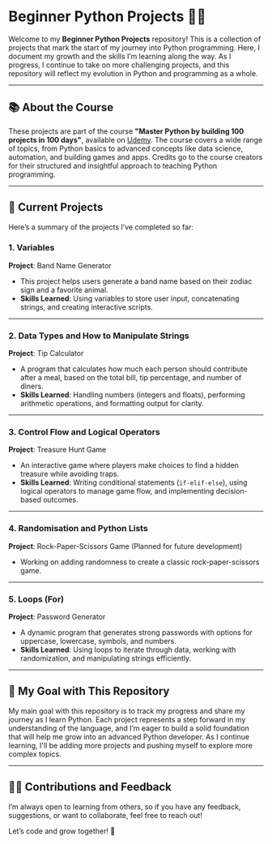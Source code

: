 # Beginner Python Projects 🚀🐍

Welcome to my **Beginner Python Projects** repository! This is a collection of projects that mark the start of my journey into Python programming. Here, I document my growth and the skills I’m learning along the way. As I progress, I continue to take on more challenging projects, and this repository will reflect my evolution in Python and programming as a whole.

---

## 📚 About the Course

These projects are part of the course **"Master Python by building 100 projects in 100 days"**, available on [Udemy](https://www.udemy.com/course/100-days-of-code/). The course covers a wide range of topics, from Python basics to advanced concepts like data science, automation, and building games and apps. Credits go to the course creators for their structured and insightful approach to teaching Python programming.

---

## 📂 Current Projects
Here’s a summary of the projects I’ve completed so far:

### 1. **Variables**  
**Project**: Band Name Generator  
- This project helps users generate a band name based on their zodiac sign and a favorite animal.  
- **Skills Learned**: Using variables to store user input, concatenating strings, and creating interactive scripts.  

---

### 2. **Data Types and How to Manipulate Strings**  
**Project**: Tip Calculator  
- A program that calculates how much each person should contribute after a meal, based on the total bill, tip percentage, and number of diners.  
- **Skills Learned**: Handling numbers (integers and floats), performing arithmetic operations, and formatting output for clarity.  

---

### 3. **Control Flow and Logical Operators**  
**Project**: Treasure Hunt Game  
- An interactive game where players make choices to find a hidden treasure while avoiding traps.  
- **Skills Learned**: Writing conditional statements (`if-elif-else`), using logical operators to manage game flow, and implementing decision-based outcomes.  

---

### 4. **Randomisation and Python Lists**  
**Project**: Rock-Paper-Scissors Game (Planned for future development)  
- Working on adding randomness to create a classic rock-paper-scissors game.  

---

### 5. **Loops (For)**  
**Project**: Password Generator  
- A dynamic program that generates strong passwords with options for uppercase, lowercase, symbols, and numbers.  
- **Skills Learned**: Using loops to iterate through data, working with randomization, and manipulating strings efficiently.  

---

## 🎯 My Goal with This Repository
My main goal with this repository is to track my progress and share my journey as I learn Python. Each project represents a step forward in my understanding of the language, and I’m eager to build a solid foundation that will help me grow into an advanced Python developer. As I continue learning, I'll be adding more projects and pushing myself to explore more complex topics.

---

## 🧑‍💻 Contributions and Feedback
I’m always open to learning from others, so if you have any feedback, suggestions, or want to collaborate, feel free to reach out!

Let’s code and grow together! 🎉
